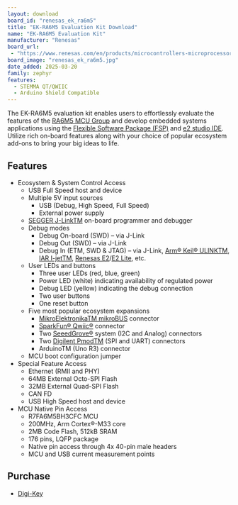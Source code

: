 ```yaml
---
layout: download
board_id: "renesas_ek_ra6m5"
title: "EK-RA6M5 Evaluation Kit Download"
name: "EK-RA6M5 Evaluation Kit"
manufacturer: "Renesas"
board_url:
 - "https://www.renesas.com/en/products/microcontrollers-microprocessors/ra-cortex-m-mcus/ek-ra6m5-evaluation-kit-ra6m5-mcu-group"
board_image: "renesas_ek_ra6m5.jpg"
date_added: 2025-03-20
family: zephyr
features:
  - STEMMA QT/QWIIC
  - Arduino Shield Compatible
---
```


The EK-RA6M5 evaluation kit enables users to effortlessly evaluate the features of the [RA6M5 MCU Group](https://www.renesas.com/en/products/microcontrollers-microprocessors/ra-cortex-m-mcus/ra6m5-200mhz-arm-cortex-m33-trustzone-highest-integration-ethernet-and-can-fd) and develop embedded systems applications using the [Flexible Software Package (FSP)](https://www.renesas.com/en/software-tool/flexible-software-package-fsp) and [e2 studio IDE](https://www.renesas.com/en/software-tool/e-studio). Utilize rich on-board features along with your choice of popular ecosystem add-ons to bring your big ideas to life.

## Features

- Ecosystem & System Control Access
  - USB Full Speed host and device
  - Multiple 5V input sources
    - USB (Debug, High Speed, Full Speed)
    - External power supply
  - [SEGGER J-LinkTM](https://www.segger.com/products/debug-probes/j-link/) on-board programmer and debugger
  - Debug modes
    - Debug On-board (SWD) – via J-Link
    - Debug Out (SWD) – via J-Link
    - Debug In (ETM, SWD & JTAG) – via J-Link, [Arm® Keil® ULINKTM](https://www2.keil.com/mdk5/ulink), [IAR I-jetTM](https://www.iar.com/ijet), [Renesas E2](https://www.renesas.com/en/software-tool/e2-emulator-rte0t00020kce00000r)/[E2 Lite](https://www.renesas.com/en/software-tool/e2-emulator-lite-rte0t0002lkce00000r), etc.
  - User LEDs and buttons
    - Three user LEDs (red, blue, green)
    - Power LED (white) indicating availability of regulated power
    - Debug LED (yellow) indicating the debug connection
    - Two user buttons
    - One reset button
  - Five most popular ecosystem expansions
    - [MikroElektronikaTM mikroBUS](https://www.mikroe.com/click) connector
    - [SparkFun® Qwiic®](https://www.sparkfun.com/qwiic) connector
    - Two [SeeedGrove®](https://www.seeedstudio.com/category/Grove-c-1003.html) system (I2C and Analog) connectors
    - Two [Digilent PmodTM](https://store.digilentinc.com/pmod-expansion-modules/pmod-boards/) (SPI and UART) connectors
    - ArduinoTM (Uno R3) connector
  - MCU boot configuration jumper
- Special Feature Access
  - Ethernet (RMII and PHY)
  - 64MB External Octo-SPI Flash
  - 32MB External Quad-SPI Flash
  - CAN FD
  - USB High Speed host and device
- MCU Native Pin Access
  - R7FA6M5BH3CFC MCU
  - 200MHz, Arm Cortex®-M33 core
  - 2MB Code Flash, 512kB SRAM
  - 176 pins, LQFP package
  - Native pin access through 4x 40-pin male headers
  - MCU and USB current measurement points

## Purchase

* [Digi-Key](https://www.digikey.com/en/products/detail/renesas-electronics-america/RTK7EKA6M5S00001BE/13918501)
